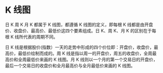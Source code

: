 # K 线图

日 K 周 K 月 K 都属于 K 线图，都遵循 K 线图的定义，即每根 K 线都是由开盘价、收盘价、最高价、最低价这四个要素组成。日 K、周 K、月 K 的区别在于每根 K 线所代表的周期不同。

日 K 线是根据股价(指数）一天的走势中形成的四个价位即：开盘价，收盘价，最高价，最低价绘制而成的。周 K 线是指以周一的开盘价，周五的收盘价，全周最高价和全周最低价来画的 K 线图。月 K 线则以一个月的第一个交易日的开盘价，最后一个交易日的收盘价和全月最高价与全月最低价来画的 K 线图。
